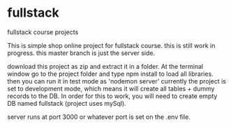 # fullstack
fullstack course projects

This is simple shop online project for fullstack course.
this is still work in progress.
this master branch is just the server side.

download this project as zip and extract it in a folder. At the terminal window go to the project folder and type npm install to load all libraries.
then you can run it in test mode as 'nodemon server'
currently the project is set to development mode, which means it will create all tables + dummy records to the DB.
In order for this to work, you will need to create empty DB named fullstack (project uses mySql).

server runs at port 3000 or whatever port is set on the .env file.
